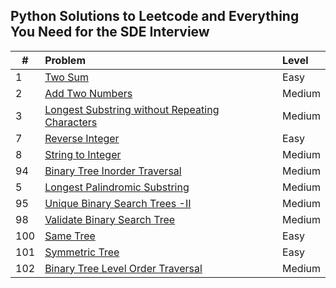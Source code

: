 ## Python Solutions to Leetcode and Everything You Need for the SDE Interview



| # | Problem | Level |
|---|:--------|:------|
| 1 | [Two Sum](https://github.com/soumasish/leetcode/blob/master/leetcode/two_sum.py) | Easy  |
| 2 | [Add Two Numbers](https://github.com/soumasish/leetcode/blob/master/leetcode/add_two_numbers.py) | Medium |
| 3 | [ Longest Substring without Repeating Characters](https://github.com/soumasish/leetcode/blob/master/leetcode/longest_substring_without_repeating_characters.py) | Medium |
| 7 | [Reverse Integer](https://github.com/soumasish/leetcode/blob/master/leetcode/reverse_integer.py) | Easy |
| 8 | [String to Integer](https://github.com/soumasish/leetcode/blob/master/leetcode/string_to_integer.py) | Medium |
| 94 | [Binary Tree Inorder Traversal](https://github.com/soumasish/leetcode/blob/master/leetcode/binary_tree_inorder_traversal.py) | Medium |
| 5 | [Longest Palindromic Substring](https://github.com/soumasish/leetcode/blob/master/leetcode/longest_palindromic_substring.py) | Medium |
| 95 | [Unique Binary Search Trees -II](https://github.com/soumasish/leetcode/blob/master/leetcode/unique_binary_search_trees_ii.py) | Medium |
| 98 | [Validate Binary Search Tree](https://github.com/soumasish/leetcode/blob/master/leetcode/validate_binary_search_tree.py) | Medium |
| 100 | [Same Tree](https://github.com/soumasish/leetcode/blob/master/leetcode/same_tree.py) | Easy |
| 101 | [Symmetric Tree](https://github.com/soumasish/leetcode/blob/master/leetcode/symmetric_tree.py)| Easy |
| 102 | [Binary Tree Level Order Traversal](https://github.com/soumasish/leetcode/blob/master/leetcode/binary_tree_level_order_traversal.py) | Medium |
